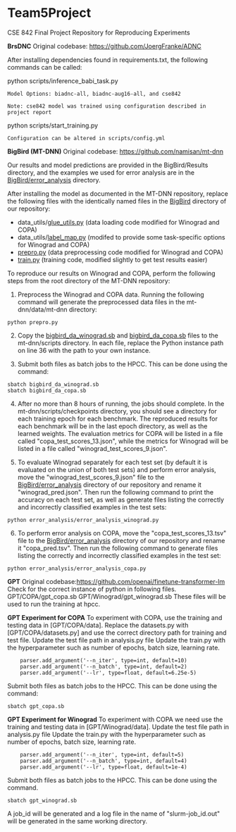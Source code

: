# Team5Project
CSE 842 Final Project Repository for Reproducing Experiments


**BrsDNC**
Original codebase: https://github.com/JoergFranke/ADNC

After installing dependencies found in requirements.txt, the following commands can be called:

  python scripts/inference_babi_task.py <model>
  
    Model Options: biadnc-all, biadnc-aug16-all, and cse842
    
    Note: cse842 model was trained using configuration described in project report
  
  python scripts/start_training.py
  
    Configuration can be altered in scripts/config.yml
  
  
**BigBird (MT-DNN)** Original codebase: https://github.com/namisan/mt-dnn

Our results and model predictions are provided in the BigBird/Results directory, and the examples we used for error analysis are in the [BigBird/error_analysis](BigBird/error_analysis) directory.

After installing the model as documented in the MT-DNN repository, replace the following files with the identically named files in the [BigBird](BigBird) directory of our repository:
* data_utils/[glue_utils.py](BigBird/glue_utils.py) (data loading code modified for Winograd and COPA)
* data_utils/[label_map.py](BigBird/label_map.py) (modifed to provide some task-specific options for Winograd and COPA)
* [prepro.py](BigBird/prepro.py) (data preprocessing code modified for Winograd and COPA)
* [train.py](BigBird/train.py) (training code, modified slightly to get test results easier)

To reproduce our results on Winograd and COPA, perform the following steps from the root directory of the MT-DNN repository:
1. Preprocess the Winograd and COPA data. Running the following command will generate the preprocessed data files in the mt-dnn/data/mt-dnn directory:
```
python prepro.py
```
2. Copy the [bigbird_da_winograd.sb](BigBird/bigbird_da_winograd.sb) and [bigbird_da_copa.sb](BigBird/bigbird_da_copa.sb) files to the mt-dnn/scripts directory. In each file, replace the Python instance path on line 36 with the path to your own instance.

3. Submit both files as batch jobs to the HPCC. This can be done using the command:
```
sbatch bigbird_da_winograd.sb
sbatch bigbird_da_copa.sb
```

4. After no more than 8 hours of running, the jobs should complete. In the mt-dnn/scripts/checkpoints directory, you should see a directory for each training epoch for each benchmark. The reproduced results for each benchmark will be in the last epoch directory, as well as the learned weights. The evaluation metrics for COPA will be listed in a file called "copa_test_scores_13.json", while the metrics for Winograd will be listed in a file called "winograd_test_scores_9.json".

5. To evaluate Winograd separately for each test set (by default it is evaluated on the union of both test sets) and perform error analysis, move the "winograd_test_scores_9.json" file to the [BigBird/error_analysis](BigBird/error_analysis) directory of our repository and rename it "winograd_pred.json". Then run the following command to print the accuracy on each test set, as well as generate files listing the correctly and incorrectly classified examples in the test sets:
```
python error_analysis/error_analysis_winograd.py
```

6. To perform error analysis on COPA, move the "copa_test_scores_13.tsv" file to the [BigBird/error_analysis](BigBird/error_analysis) directory of our repository and rename it "copa_pred.tsv". Then run the following command to generate files listing the correctly and incorrectly classified examples in the test set:
```
python error_analysis/error_analysis_copa.py
```
**GPT** Original codebase:https://github.com/openai/finetune-transformer-lm 
Check for the correct instance of python in following files.
GPT/COPA/gpt_copa.sb
GPT/Winograd/gpt_winograd.sb
These files will be used to run the training at hpcc.

**GPT Experiment for COPA**
To experiment with COPA, use the training and testing data in [GPT/COPA/data].
Replace the datasets.py with [GPT/COPA/datasets.py] and use the correct directory path for training and test file.
Update the test file path in analysis.py file
Update the train.py with the hyperparameter such as number of epochs, batch size, learning rate.
```
    parser.add_argument('--n_iter', type=int, default=10)
    parser.add_argument('--n_batch', type=int, default=2)
    parser.add_argument('--lr', type=float, default=6.25e-5)
```
Submit both files as batch jobs to the HPCC. This can be done using the command:
```
sbatch gpt_copa.sb
```
**GPT Experiment for Winograd**
To experiment with COPA we need use the training and testing data in [GPT/Winograd/data].
Update the test file path in analysis.py file
Update the train.py with the hyperparameter such as number of epochs, batch size, learning rate.
```
    parser.add_argument('--n_iter', type=int, default=5)
    parser.add_argument('--n_batch', type=int, default=4)
    parser.add_argument('--lr', type=float, default=1e-4)
```
Submit both files as batch jobs to the HPCC. This can be done using the command.

```
sbatch gpt_winograd.sb
```


A job_id will be generated and a log file in the name of "slurm-job_id.out" will be generated in the same working directory.


